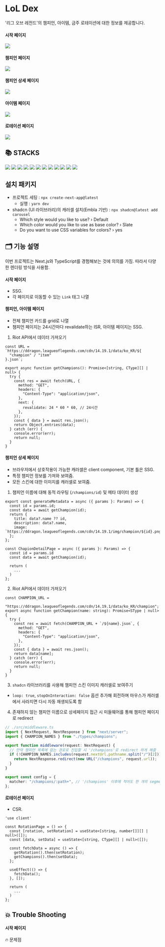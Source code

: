 # LoL Dex

'리그 오브 레전드'의 챔피언, 아이템, 금주 로테이션에 대한 정보를 제공합니다.

#### 시작 페이지
<img src='./images/start.png'>

#### 챔피언 페이지
<img src='./images/champions.png'>

#### 챔피언 상세 페이지
<img src='./images/champion-detail.png'>

#### 아이템 페이지
<img src='./images/items.png'>

#### 로테이션 페이지
<img src='./images/rotation.png'>

## 📚 STACKS

<!-- <div align=Left> -->
<img src="https://img.shields.io/badge/react-61DAFB?style=for-the-badge&logo=react&logoColor=black">
<img src="https://img.shields.io/badge/html5-E34F26?style=for-the-badge&logo=html5&logoColor=white">
<img src="https://img.shields.io/badge/css-1572B6?style=for-the-badge&logo=css3&logoColor=white">
<img src="https://img.shields.io/badge/Typescript-3178C6?style=for-the-badge&logo=typescript&logoColor=white">
<img src="https://img.shields.io/badge/Next.js-000000?style=for-the-badge&logo=Next.js&logoColor=white">
<img src="https://img.shields.io/badge/TailwindCss-06B6D4?style=for-the-badge&logo=TailwindCss&logoColor=white">
<img src="https://img.shields.io/badge/github-181717?style=for-the-badge&logo=github&logoColor=white">
<img src="https://img.shields.io/badge/git-F05032?style=for-the-badge&logo=git&logoColor=white">
<img src="https://img.shields.io/badge/git actions-181717?style=for-the-badge&logo=github&logoColor=white">
<img src="https://img.shields.io/badge/Visual Studio Code-007ACC?style=for-the-badge&logo=Visual Studio Code&logoColor=white">
<img src="https://img.shields.io/badge/VERCEL-181717?style=for-the-badge&logo=VERCEL&logoColor=white">
<img src="https://img.shields.io/badge/SLACK-green?style=for-the-badge&logo=SLACK&logoColor=white">
<!-- </div> -->

## 설치 패키지

- 프로젝트 세팅 : `npx create-next-app@latest`
  - 실행 : `yarn dev`
- shadcn (UI 라이브러리)의 캐러셀 설치(Embla 기반) : `npx shadcn@latest add carousel`
  - Which style would you like to use? › Default
  - Which color would you like to use as base color? › Slate
  - Do you want to use CSS variables for colors? › yes

## 🗂️ 기능 설명

이번 프로젝트는 Next.js와 TypeScript를 경험해보는 것에 의의를 가짐. 따라서 다양한 렌더링 방식을 사용함.

#### 시작 페이지

- SSG.
- 각 페이지로 이동할 수 있는 `Link` 태그 나열

#### 챔피언, 아이템 페이지

- 전체 챔피언 카드를 grid로 나열
- 챔피언 페이지는 24시간마다 revalidate하는 ISR, 아이템 페이지는 SSG.

1. Riot API에서 데이터 가져오기

```tsx
const URL = `https://ddragon.leagueoflegends.com/cdn/14.19.1/data/ko_KR/${
  "champion" / "item"
}.json`;

export async function getChampions(): Promise<[string, CType][] | null> {
  try {
    const res = await fetch(URL, {
      method: "GET",
      headers: {
        "Content-Type": "application/json",
      },
      next: {
        revalidate: 24 * 60 * 60, // 24시간
      },
    });
    const { data } = await res.json();
    return Object.entries(data);
  } catch (err) {
    console.error(err);
    return null;
  }
}
```

#### 챔피언 상세 페이지

- 브라우저에서 상호작용이 가능한 캐러셀은 client component, 기본 틀은 SSG.
- 특정 챔피언 정보를 가져와 보여줌.
- 모든 스킨에 대한 이미지를 캐러셀로 보여줌.

1. 챔피언 이름에 대해 동적 라우팅 (`/champions/id`) 및 메타 데이터 생성

```tsx
export const generateMetadata = async ({ params }: Params) => {
  const id = params.id;
  const data = await getChampion(id);
  return {
    title: data?.name ?? id,
    description: data?.name,
    image: `https://ddragon.leagueoflegends.com/cdn/14.19.1/img/champion/${id}.png`,
  };
};

const ChapionDetailPage = async ({ params }: Params) => {
  const id = params.id
  const data = await getChampion(id);

  return (
    ...
  )
};
```

2. Riot API에서 데이터 가져오기

```tsx
const CHAMPION_URL =
  "https://ddragon.leagueoflegends.com/cdn/14.19.1/data/ko_KR/champion";
export async function getChampion(name: string): Promise<SType | null> {
  try {
    const res = await fetch(CHAMPION_URL + `/${name}.json`, {
      method: "GET",
      headers: {
        "Content-Type": "application/json",
      },
    });
    const { data } = await res.json();
    return data[name];
  } catch (err) {
    console.error(err);
    return null;
  }
}
```

3. `shadcn` 라이브러리를 사용해 챔피언 스킨 이미지 캐러셀로 보여주기

- `loop: true`, `stopOnInteraction: false` 옵션 추가해 회전하며 마우스가 캐러셀에서 사라지면 다시 자동 재생되도록 함

4. 존재하지 않는 챔피언 이름으로 상세페이지 접근 시 미들웨어를 통해 챔피언 페이지로 redirect

```ts
// ./src/middleware.ts
import { NextRequest, NextResponse } from "next/server";
import { CHAMPION_NAMES } from "./types/champions";

export function middleware(request: NextRequest) {
  // 만약 챔피언 목록에 없는 경로로 진입할 시 '/champions'로 redirect 하게 해줌
  if (!CHAMPION_NAMES.includes(request.nextUrl.pathname.split("/")[2])) {
    return NextResponse.redirect(new URL("/champions", request.url));
  }
}

export const config = {
  matcher: "/champions/:path+", // '/champions' 이후에 적어도 한 개의 segment가 존재해야 함.
};
```


#### 로테이션 페이지

- CSR.


```tsx
'use client'

const RotationPage = () => {
  const [rotation, setRotation] = useState<[string, number[]][] | null>([]);
  const [data, setData] = useState<[string, CType][] | null>([]);

  const fetchData = async () => {
    getRotation().then(setRotation);
    getChampions().then(setData);
  };

  useEffect(() => {
    fetchData();
  }, []);

  return (
    ...
  )
};
```



## 💥 Trouble Shooting

#### 시작 페이지

🔥 문제점